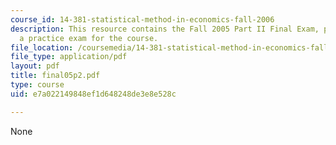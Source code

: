 ```yaml
---
course_id: 14-381-statistical-method-in-economics-fall-2006
description: This resource contains the Fall 2005 Part II Final Exam, provided as
  a practice exam for the course.
file_location: /coursemedia/14-381-statistical-method-in-economics-fall-2006/e7a022149848ef1d648248de3e8e528c_final05p2.pdf
file_type: application/pdf
layout: pdf
title: final05p2.pdf
type: course
uid: e7a022149848ef1d648248de3e8e528c

---
```

None